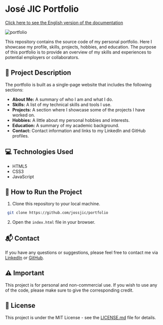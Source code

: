# José JIC Portfolio
[Click here to see the English version of the documentation](README_ES.md)

![portfolio](gifs/portfolio.gif)

This repository contains the source code of my personal portfolio. Here I showcase my profile, skills, projects, hobbies, and education. The purpose of this portfolio is to provide an overview of my skills and experiences to potential employers or collaborators.

## 📝 Project Description

The portfolio is built as a single-page website that includes the following sections:

- **About Me:** A summary of who I am and what I do.
- **Skills:** A list of my technical skills and tools I use.
- **Projects:** A section where I showcase some of the projects I have worked on.
- **Hobbies:** A little about my personal hobbies and interests.
- **Education:** A summary of my academic background.
- **Contact:** Contact information and links to my LinkedIn and GitHub profiles.

## 💻 Technologies Used

- HTML5
- CSS3
- JavaScript

## 🚀 How to Run the Project

1. Clone this repository to your local machine.

```bash
 git clone https://github.com/jossjic/portfolio
```

2. Open the `index.html` file in your browser.

## 📬 Contact

If you have any questions or suggestions, please feel free to contact me via [LinkedIn](https://www.linkedin.com/in/jossjic/) or [GitHub](https://github.com/jossjic).

## ⚠️ Important

This project is for personal and non-commercial use. If you wish to use any of the code, please make sure to give the corresponding credit.

## 📃 License

This project is under the MIT License - see the [LICENSE.md](LICENSE.md) file for details.
